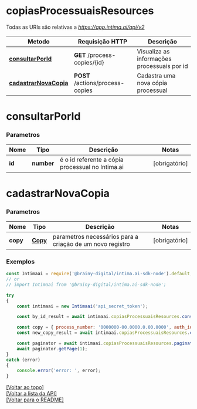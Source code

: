 # **copiasProcessuaisResources**

Todas as URIs são relativas a *https://app.intima.ai/api/v2*

Metodo | Requisição HTTP | Descrição
------------- | ------------- | -------------
[**consultarPorId**](copiasProcessuaisResources.md#consultarPorId) | **GET** /process-copies/{id} | Visualiza as informações processuais por id
[**cadastrarNovaCopia**](copiasProcessuaisResources.md#cadastrarNovaCopia) | **POST** /actions/process-copies | Cadastra uma nova cópia processual

# **consultarPorId**

### Parametros

Nome | Tipo | Descrição | Notas
------------- | ------------- | ------------- | -------------
**id** | **number**| é o id referente a cópia processual no Intima.ai | [obrigatório]

# **cadastrarNovaCopia**

### Parametros

Nome | Tipo | Descrição | Notas
------------- | ------------- | ------------- | -------------
**copy** | [**Copy**](../models/copy/Copy.md) | parametros necessários para a criação de um novo registro | [obrigatório]

### Exemplos
```javascript
const Intimaai = require('@brainy-digital/intima.ai-sdk-node').default;
// or
// import Intimaai from '@brainy-digital/intima.ai-sdk-node';

try
{
    const intimaai = new Intimaai('api_secret_token');

    const by_id_result = await intimaai.copiasProcessuaisResources.consultarPorId(45202);

    const copy = { process_number: '0000000-00.0000.0.00.0000', auth_id: 1 };
    const new_copy_result = await intimaai.copiasProcessuaisResources.cadastrarNovaCopia(copy);

    const paginator = await intimaai.copiasProcessuaisResources.paginate();
    await paginator.getPage(1);
}
catch (error)
{
    console.error('error: ', error);
}
```

[[Voltar ao topo]](#)        
[[Voltar a lista da API]](../../README.md#Documentação-para-os-Endpoints-da-API)    
[[Voltar para o README]](../../README.md#Intima.ai---SDK-NodeJS)
